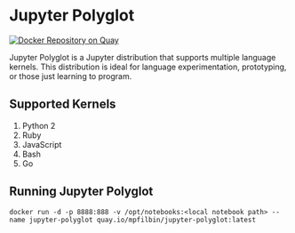 # Jupyter Polyglot
[![Docker Repository on Quay](https://quay.io/repository/mpfilbin/jupyter-polyglot/status "Docker Repository on Quay")](https://quay.io/repository/mpfilbin/jupyter-polyglot)

Jupyter Polyglot is a Jupyter distribution that supports multiple language kernels. This distribution is ideal for language experimentation, prototyping, or those just learning to program.

## Supported Kernels

1. Python 2
2. Ruby
3. JavaScript
4. Bash
5. Go

## Running Jupyter Polyglot

```shell
docker run -d -p 8888:888 -v /opt/notebooks:<local notebook path> --name jupyter-polyglot quay.io/mpfilbin/jupyter-polyglot:latest
```